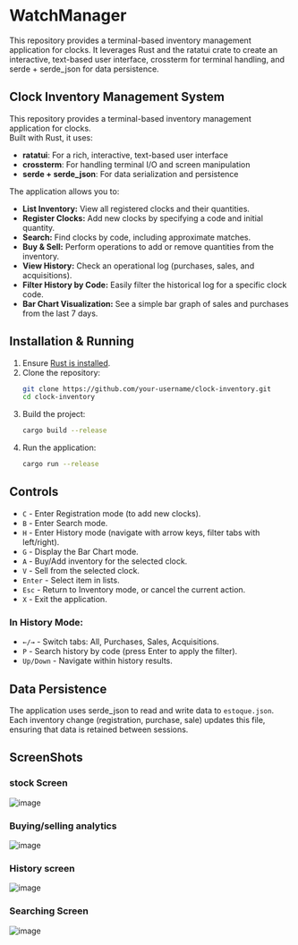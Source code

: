 # WatchManager

This repository provides a terminal-based inventory management application for clocks. It leverages Rust and the ratatui crate to create an interactive, text-based user interface, crossterm for terminal handling, and serde + serde_json for data persistence.

## Clock Inventory Management System

This repository provides a terminal-based inventory management application for clocks.  
Built with Rust, it uses:

- **ratatui**: For a rich, interactive, text-based user interface
- **crossterm**: For handling terminal I/O and screen manipulation
- **serde + serde_json**: For data serialization and persistence

The application allows you to:

- **List Inventory:** View all registered clocks and their quantities.
- **Register Clocks:** Add new clocks by specifying a code and initial quantity.
- **Search:** Find clocks by code, including approximate matches.
- **Buy & Sell:** Perform operations to add or remove quantities from the inventory.
- **View History:** Check an operational log (purchases, sales, and acquisitions).
- **Filter History by Code:** Easily filter the historical log for a specific clock code.
- **Bar Chart Visualization:** See a simple bar graph of sales and purchases from the last 7 days.

## Installation & Running

1. Ensure [Rust is installed](https://www.rust-lang.org/tools/install).
2. Clone the repository:
   ```bash
   git clone https://github.com/your-username/clock-inventory.git
   cd clock-inventory
   ```
3. Build the project:
   ```bash
   cargo build --release
   ```
4. Run the application:
   ```bash
   cargo run --release
   ```

## Controls

- `C` - Enter Registration mode (to add new clocks).
- `B` - Enter Search mode.
- `H` - Enter History mode (navigate with arrow keys, filter tabs with left/right).
- `G` - Display the Bar Chart mode.
- `A` - Buy/Add inventory for the selected clock.
- `V` - Sell from the selected clock.
- `Enter` - Select item in lists.
- `Esc` - Return to Inventory mode, or cancel the current action.
- `X` - Exit the application.

### In History Mode:

- `←/→` - Switch tabs: All, Purchases, Sales, Acquisitions.
- `P` - Search history by code (press Enter to apply the filter).
- `Up/Down` - Navigate within history results.

## Data Persistence

The application uses serde_json to read and write data to `estoque.json`. Each inventory change (registration, purchase, sale) updates this file, ensuring that data is retained between sessions.

## ScreenShots
### stock Screen
![image](https://github.com/user-attachments/assets/78fe7683-00e4-4d6f-8153-6a820f0b0d8c)

### Buying/selling analytics
![image](https://github.com/user-attachments/assets/4dd135a1-8922-4984-9a7f-6c5c0a8907b8)

### History screen
![image](https://github.com/user-attachments/assets/c040e484-7d38-4ac8-b873-2c58b995db37)

### Searching Screen
![image](https://github.com/user-attachments/assets/939306fa-5607-43c2-875b-c1305f58a3c3)




